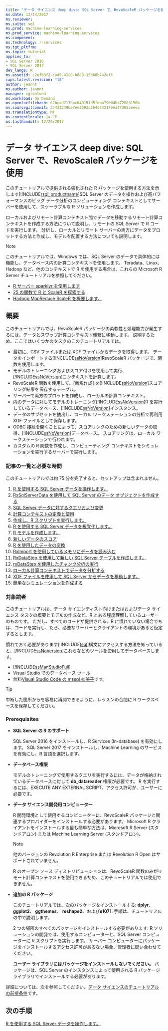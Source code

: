 ```yaml
---
title: "データ サイエンス deep dive: SQL Server で、RevoScaleR パッケージを使用して |Microsoft ドキュメント"
ms.date: 12/14/2017
ms.reviewer: 
ms.suite: sql
ms.prod: machine-learning-services
ms.prod_service: machine-learning-services
ms.component: 
ms.technology: r-services
ms.tgt_pltfrm: 
ms.topic: tutorial
applies_to:
- SQL Server 2016
- SQL Server 2017
dev_langs: R
ms.assetid: c2efb3f2-cad5-4188-b889-15d68b742ef5
caps.latest.revision: "18"
author: jeannt
ms.author: jeannt
manager: cgronlund
ms.workload: On Demand
ms.openlocfilehash: 62bcad211bac049151d5feba79004ba72883196b
ms.sourcegitcommit: 23433249be7ee3502c5b4d442179ea47305ceeea
ms.translationtype: MT
ms.contentlocale: ja-JP
ms.lasthandoff: 12/20/2017
---
```

# <a name="data-science-deep-dive-using-the-revoscaler-packages-with-sql-server"></a>データ サイエンス deep dive: SQL Server で、RevoScaleR パッケージを使用

このチュートリアルで提供される強化された R パッケージを使用する方法を示します[!INCLUDE[rsql_productname](../../includes/rsql-productname-md.md)]SQL Server のデータを操作および高パフォーマンスのビッグ データ分析のコンピューティング コンテキストとしてサーバーを使用して、スケーラブルな R ソリューションを作成します。

ローカルおよびリモート計算コンテキスト間でデータを移動するリモート計算コンテキストを作成する方法について説明し、リモートの SQL Server で R コードを実行します。 分析し、ローカルとリモート サーバーの両方にデータをプロットする方法と作成し、モデルを配置する方法についても説明します。

> [!NOTE]
> 
> このチュートリアルでは、Windows では、SQL Server のデータで具体的には機能し、データベース内の計算コンテキストを使用します。 Teradata、Linux、Hadoop など、他のコンテキストで R を使用する場合は、これらの Microsoft R Server チュートリアルを参照してください。 
> + [R サーバー sparklyr を使用します](https://docs.microsoft.com/machine-learning-server/r/tutorial-sparklyr-revoscaler)
> + [25 の関数で R と ScaleR を探索する](https://docs.microsoft.com/machine-learning-server/r/tutorial-r-to-revoscaler)
> + [Hadoop MapReduce ScaleR を概要します。](https://docs.microsoft.com/machine-learning-server/r/how-to-revoscaler-hadoop)

## <a name="overview"></a>概要

このチュートリアルでは、RevoScaleR パッケージの柔軟性と処理能力が発生するには、データとスワップ計算コンテキスト頻繁に移動します。 説明するため、ここではいくつかのタスクのこのチュートリアルでは。

+ 最初に、CSV ファイルまたは XDF ファイルからデータを取得します。 データをインポートする[!INCLUDE[ssNoVersion](../../includes/ssnoversion-md.md)]RevoScaleR パッケージで、関数を使用します。
+ モデルのトレーニングおよびスコア付けを使用して実行、[!INCLUDE[ssNoVersion](../../includes/ssnoversion-md.md)]コンテキストを計算します。 
+ RevoScaleR 関数を使用して、[新規作成] を[!INCLUDE[ssNoVersion](../../includes/ssnoversion-md.md)]スコアリング結果を保存するテーブル。
+ サーバーで両方のプロットを作成し、ローカルの計算コンテキスト。
+ 内のデータに対してモデルのトレーニング[!INCLUDE[ssNoVersion](../../includes/ssnoversion-md.md)]R を実行しているデータベース、[!INCLUDE[ssNoVersion](../../includes/ssnoversion-md.md)]インスタンス。
+ データのサブセットを抽出し、ローカル ワークステーションの分析で再利用 XDF ファイルとして保存します。
+ ODBC 接続を開くことによって、スコアリングのための新しいデータの取得、[!INCLUDE[ssNoVersion](../../includes/ssnoversion-md.md)]データベース。 スコアリングは、ローカル ワークステーションで行われます。
+ カスタムの R 関数を作成し、コンピューティング コンテキストをシミュレーションを実行するサーバーで実行します。

### <a name="article-list-and-time-required"></a>記事の一覧と必要な時間

このチュートリアルでは約 75 分を完了すると、セットアップは含まれません。

1. [R を使用する SQL Server データを操作します。](../../advanced-analytics/tutorials/deepdive-work-with-sql-server-data-using-r.md)
2. [RxSqlServerData を使用して SQL Server のデータ オブジェクトを作成する](../../advanced-analytics/tutorials/deepdive-create-sql-server-data-objects-using-rxsqlserverdata.md)
3. [SQL Server データに対するクエリおよび変更](../../advanced-analytics/tutorials/deepdive-query-and-modify-the-sql-server-data.md)
4. [計算コンテキストの定義と使用](../../advanced-analytics/tutorials/deepdive-define-and-use-compute-contexts.md)
5. [作成し、R スクリプトを実行します。](../../advanced-analytics/tutorials/deepdive-create-and-run-r-scripts.md)
6. [R を使用する SQL Server データを視覚化します。](../../advanced-analytics/tutorials/deepdive-visualize-sql-server-data-using-r.md)
7. [R モデルを作成します。](../../advanced-analytics/tutorials/deepdive-create-models.md)
8. [新しいデータのスコア](../../advanced-analytics/tutorials/deepdive-score-new-data.md)
9. [R を使用したデータの変換](../../advanced-analytics/tutorials/deepdive-transform-data-using-r.md)
10. [RxImport を使用しているメモリにデータを読み込む](../../advanced-analytics/tutorials/deepdive-load-data-into-memory-using-rximport.md)
11. [RxDataStep を使用して新しい SQL Server テーブルを作成します。](../../advanced-analytics/tutorials/deepdive-create-new-sql-server-table-using-rxdatastep.md)
12. [rxDataStep を使用したチャンク分析の実行](../../advanced-analytics/tutorials/deepdive-perform-chunking-analysis-using-rxdatastep.md)
13. [ローカル計算コンテキストでデータを分析する](../../advanced-analytics/tutorials/deepdive-analyze-data-in-local-compute-context.md)
14. [XDF ファイルを使用して SQL Server からデータを移動します。](../../advanced-analytics/tutorials/deepdive-move-data-between-sql-server-and-xdf-file.md)
15. [簡単なシミュレーションを作成する](../../advanced-analytics/tutorials/deepdive-create-a-simple-simulation.md)

### <a name="target-audience"></a>対象読者

このチュートリアルは、データ サイエンティスト向けまたはおよびデータ サイエンス タスクの概要とモデルの作成など、R とある程度理解しているユーザーのものです。  ただし、すべてのコードが提供される、R に慣れていない場合でもは、コードを実行し、たら、必要なサーバーとクライアントの環境があると仮定するとします。

慣れておく必要があります[!INCLUDE[tsql](../../includes/tsql-md.md)]構文にアクセスする方法を知っていると、[!INCLUDE[ssNoVersion](../../includes/ssnoversion-md.md)]これらなどのツールを使用してデータベースします。

+ [!INCLUDE[ssManStudioFull](../../includes/ssmanstudiofull-md.md)] 
+ Visual Studio でのデータベース ツール 
+ 無料[Visual Studio Code の mssql 拡張子](https://docs.microsoft.com/sql/linux/sql-server-linux-develop-use-vscode)です。
  
> [!TIP]
> 中断した箇所からを容易に再開できるように、レッスンの合間に R ワークスペースを保存してください。

### <a name="prerequisites"></a>Prerequisites

- **SQL Server の R のサポート**
  
    SQL Server 2016 をインストールし、R Services (In-database) を有効にします。 SQL Server 2017 をインストールし、Machine Learning のサービスを有効にし、R 言語を選択します。
  
-  **データベース権限**
  
    モデルのトレーニングで使用するクエリを実行するには、データが格納されているデータベースに対して **db_datareader** 権限が必要です。 R を実行するには、EXECUTE ANY EXTERNAL SCRIPT、アクセス許可が、ユーザーに必要です。

-   **データ サイエンス開発用コンピューター**
  
    R 開発環境として使用するコンピューターに、RevoScaleR パッケージと関連するプロバイダーをインストールする必要があります。 Microsoft R クライアントをインストールする最も簡単な方法は、Microsoft R Server (スタンドアロン) または Machine Learning Server (スタンドアロン)。 
      
    > [!NOTE] 
    > 他のバージョンの Revolution R Enterprise または Revolution R Open はサポートされていません。
    > 
    > R のオープン ソース ディストリビューションは、RevoScaleR 関数のみがリモート計算コンテキストを使用できるため、このチュートリアルでは使用できません。
  
-   **追加の R パッケージ**
  
    このチュートリアルでは、次のパッケージをインストールする: **dplyr**、 **ggplot2**、 **ggthemes**、 **reshape2**、および**e1071**. 手順は、チュートリアルの中で説明します。
  
    2 つの場所のすべてのパッケージをインストールする必要があります: R ソリューションの開発では、使用するコンピューターと、SQL Server コンピューターに R スクリプトを実行します。 サーバー コンピューターにパッケージをインストールするアクセス許可があるない場合、管理者に問い合わせてください。 
    
    **ユーザー ライブラリにはパッケージをインストールしないでください。** パッケージは、SQL Server のインスタンスによって使用される R パッケージ ライブラリでインストールする必要があります。

詳細については、次を参照してください。[データ サイエンスのチュートリアルの前提条件](../../advanced-analytics/tutorials/walkthrough-prerequisites-for-data-science-walkthroughs.md)です。

## <a name="next-step"></a>次の手順

[R を使用する SQL Server データを操作します。](../../advanced-analytics/tutorials/deepdive-work-with-sql-server-data-using-r.md)

